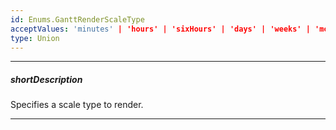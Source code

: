 ```yaml
---
id: Enums.GanttRenderScaleType
acceptValues: 'minutes' | 'hours' | 'sixHours' | 'days' | 'weeks' | 'months' | 'quarters' | 'years' | 'fiveYears'
type: Union
---
```

---
##### shortDescription
Specifies a scale type to render.

---
<!--
dxGanttOptions.onScaleCellPrepared(10 UI Components\dxGantt\1 Configuration\onScaleCellPrepared.md)
-->